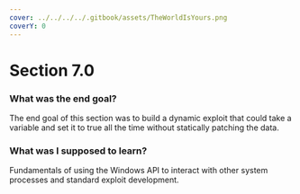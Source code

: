 ```yaml
---
cover: ../../../../.gitbook/assets/TheWorldIsYours.png
coverY: 0
---
```


# Section 7.0

### What was the end goal?

The end goal of this section was to build a dynamic exploit that could take a variable and set it to true all the time without statically patching the data.&#x20;

### What was I supposed to learn?

Fundamentals of using the Windows API to interact with other system processes and standard exploit development.&#x20;
